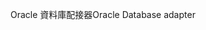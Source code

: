 <span data-ttu-id="78d3c-101">Oracle 資料庫配接器</span><span class="sxs-lookup"><span data-stu-id="78d3c-101">Oracle Database adapter</span></span>